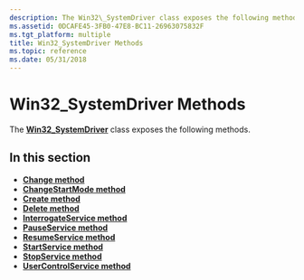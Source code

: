 ```yaml
---
description: The Win32\_SystemDriver class exposes the following methods.
ms.assetid: 0DCAFE45-3FB0-47E8-BC11-26963075832F
ms.tgt_platform: multiple
title: Win32_SystemDriver Methods
ms.topic: reference
ms.date: 05/31/2018
---
```


# Win32\_SystemDriver Methods

The [**Win32\_SystemDriver**](win32-systemdriver.md) class exposes the following methods.

## In this section

-   [**Change method**](change-method-in-class-win32-systemdriver.md)
-   [**ChangeStartMode method**](changestartmode-method-in-class-win32-systemdriver.md)
-   [**Create method**](create-method-in-class-win32-systemdriver.md)
-   [**Delete method**](delete-method-in-class-win32-systemdriver.md)
-   [**InterrogateService method**](interrogateservice-method-in-class-win32-systemdriver.md)
-   [**PauseService method**](pauseservice-method-in-class-win32-systemdriver.md)
-   [**ResumeService method**](resumeservice-method-in-class-win32-systemdriver.md)
-   [**StartService method**](startservice-method-in-class-win32-systemdriver.md)
-   [**StopService method**](stopservice-method-in-class-win32-systemdriver.md)
-   [**UserControlService method**](usercontrolservice-method-in-class-win32-systemdriver.md)

 

 



